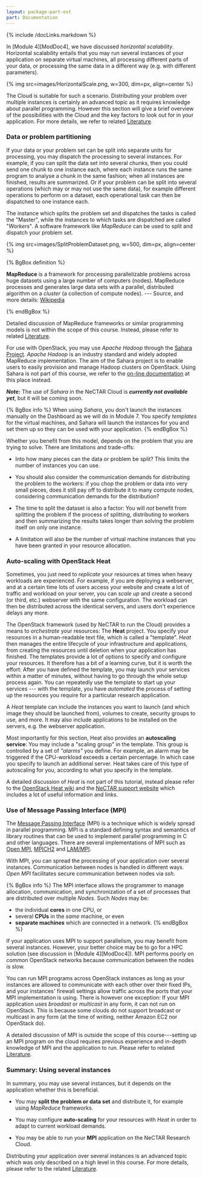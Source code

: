 ```yaml
---
layout: package-part-ext
part: Documentation
---
```

{% include /docLinks.markdown %}


In [Module 4][ModDoc4], we have discussed *horizontal scalability*. Horizontal scalability entails that you may run several instances of your application on separate virtual machines, all processing different parts of your data, or processing the same data in a different way (e.g. with different parameters). 

{% img src=images/HorizontalScale.png, w=300, dim=px, align=center %}

The Cloud is suitable for such a scenario. Distributing your problem over multiple instances is certainly an advanced topic as it requires knowledge about parallel programming. However this section will give a brief overview of the possibilities with the Cloud and the key factors to look out for in your application. For more details, we refer to related [Literature](literature.html).

### Data or problem partitioning

If your data or your problem set can be split into separate units for processing, you may dispatch the processing to several instances. For example, if you can split the data set into several chunks, then you could send one chunk to one instance each, where each instance runs the same program to analyse a chunk in the same fashion; when all instances are finished, results are summarized. 
Or if your problem can be split into several operations (which may or may not use the same data), for example different operations to perform on a dataset, each operational task can then be dispatched to one instance each. 

The instance which splits the problem set and dispatches the tasks is called the "Master", while the instances to which tasks are dispatched are called "*Workers*". A software framework like *MapReduce* can be used to split and dispatch your problem set. 

{% img src=images/SplitProblemDataset.png, w=500, dim=px, align=center %}


{% BgBox definition %}

**MapReduce** is a framework for processing parallelizable problems across huge datasets using a large number of computers (nodes).  MapReduce processes and generates large data sets with a parallel, distributed algorithm on a *cluster* (a collection of compute nodes). --- Source, and more details: [Wikipedia](http://en.wikipedia.org/wiki/MapReduce)

{% endBgBox %}


Detailed discussion of MapReduce frameworks or similar programming  models is not within the scope of this course. Instead, please refer to related [Literature](literature.html).

For use with OpenStack, you may use *Apache Hadoop* through the [Sahara Project](http://docs.openstack.org/developer/sahara/). *Apache Hadoop* is an industry standard and widely adopted MapReduce implementation. The aim of the Sahara project is to enable users to easily provision and manage Hadoop clusters on OpenStack. Using Sahara is not part of this course, we refer to the [on-line documentation](http://docs.openstack.org/developer/sahara/) at this place instead.

***Note:*** The use of *Sahara* in the NeCTAR Cloud is ***currently not available yet***, but it will be coming soon.

{% BgBox info %}
When using *Sahara*, you don't launch the instances manually on the Dashboard as we will do in Module 7. You specify *templates* for the virtual machines, and Sahara will launch the instances for you and set them up so they can be used with your application.
{% endBgBox %}



Whether you benefit from this model, depends on the problem that you are trying to solve. There are limitations and trade-offs: 

* Into how many pieces can the data or problem be split? This limits the number of instances you can use. 

* You should also consider the communication demands for distributing the problem to the workers: if you chop the problem or data into very small pieces, does it still pay off to distribute it to many compute nodes, considering communication demands for the distribution? 

* The time to split the dataset is also a factor: You will *not* benefit from splitting the problem if the process of splitting, distributing to workers and then summarizing the results takes longer than solving the problem itself on only one instance.

* A limitation will also be the number of virtual machine instances that you have been granted in your resource allocation. 

### Auto-scaling with OpenStack Heat

Sometimes, you just need to *replicate* your resources at times when heavy workloads are experienced. For example, if you are deploying a webserver, and at a certain time lots of users access your website and create a lot of traffic and workload on your server, you can *scale up* and create a second (or third, etc.) webserver with the same configuration. The workload can then be distributed across the identical servers, and users don't experience delays any more. 

The OpenStack framework (used by NeCTAR to run the Cloud) provides a means to *orchestrate* your resources: The **Heat** project. You specify your resources in a human-readable text file, which is called a "template". *Heat* then manages the entire lifecycle of your infrastructure and applications, from creating the resources until deletion when your application has finished. The templates provide a lot of options to specify and configure your resources. It therefore has a bit of a learning curve, but it is worth the effort: After you have defined the template, you may launch your services within a matter of minutes, without having to go through the whole setup process again. You can repeatedly use the template to start up your services --- with the template, you have *automated* the process of setting up the resources you require for a particular research application.

A *Heat* template can include the instances you want to launch (and which image they should be launched from), volumes to create, security groups to use, and more. It may also include applications to be installed on the servers, e.g. the webserver application.

Most importantly for this section, Heat also provides an **autoscaling service**: You may include a "scaling group" in the template. This group is controlled by a set of *"alarms"* you define. For example, an alarm may be triggered if the CPU-workload exceeds a certain percentage. 
In which case you specify to launch an additional server. Heat takes care of this type of autoscaling for you, according to what you specify in the template.

A detailed discussion of *Heat* is not part of this tutorial, instead please refer to the [OpenStack Heat wiki](https://wiki.openstack.org/wiki/Heat) and the [NeCTAR support website](http://support.rc.nectar.org.au/docs/heat) which includes a lot of useful information and links.


### Use of Message Passing Interface (MPI)

The [Message Passing Interface](http://en.wikipedia.org/wiki/Message_Passing_Interface) (MPI) is a technique which is widely spread in parallel programming. MPI is a standard defining syntax and semantics of library routines that can be used to implement parallel programming in C and other languages. There are several implementations of MPI such as [Open MPI](http://www.open-mpi.org/), [MPICH2](http://www.mcs.anl.gov/research/projects/mpich2/) and [LAM/MPI](http://www.lam-mpi.org/). 

With MPI, you can spread the processing of your application over several instances. Communication between nodes is handled in different ways. *Open MPI* facilitates secure communication between nodes via *ssh*.

{% BgBox info %}
The MPI interface allows the programmer to manage allocation, communication, and synchronization of a set of processes that are distributed over multiple *Nodes*. Such *Nodes* may be:

* the individual **cores** in one CPU, or 
* several **CPUs** in the *same* machine, or even 
* **separate machines** which are connected in a network. 
{% endBgBox %}

If your application uses MPI to support parallelism, you may benefit from several instances. However, your better choice may be to go for a HPC solution (see discussion in [Module 4][ModDoc4]). MPI performs poorly on common OpenStack networks because communication between the nodes is slow. 

You can run MPI programs across OpenStack instances as long as your instances are allowed to communicate with each other over their fixed IPs, and your instances' firewall settings allow traffic across the ports that your MPI implementation is using.
There is however one exception: If your MPI application uses *broadast* or *multicast* in any form, it can not run on OpenStack. This is because some clouds do not support broadcast or multicast in any form (at the time of writing, neither Amazon EC2 nor OpenStack do).


A detailed discussion of MPI is outside the scope of this course---setting up an MPI program on the cloud requires previous experience and in-depth knowledge of MPI and the application to run. Please refer to related [Literature](literature.html).

### Summary: Using several instances

In summary, you may use several instances, but it depends on the application whether this is beneficial.

* You may **split the problem or data set** and distribute it, for example using *MapReduce* frameworks.

* You may configure **auto-scaling** for your resources with *Heat* in order to adapt to current workload demands.

* You may be able to run your **MPI** application on the NeCTAR Research Cloud.

Distributing your application over several instances is an advanced topic which was only described on a high level in this course. For more details, please refer to the related [Literature](literature.html).
